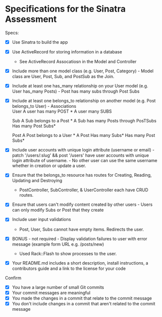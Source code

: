 # Specifications for the Sinatra Assessment

Specs:
- [x] Use Sinatra to build the app
- [x] Use ActiveRecord for storing information in a database
    - See ActiveRecord Assocatiosn in the Model and Controller 
- [x] Include more than one model class (e.g. User, Post, Category)
       -  Model class are User, Post, Sub, and PostSub as the Join.
- [x] Include at least one has_many relationship on your User model (e.g. User has_many Posts)
        - Post has many subs through Post Subs

- [x] Include at least one belongs_to relationship on another model (e.g. Post belongs_to User)
      - 
    Associations  
    User 
     A user has many POST *
     A user many SUBS 

    Sub
    A Sub belongs to a Post *
    A Sub has many Posts through PosTSubs 
      Has many Post Subs*

    Post 
    A Post belongs to a User *
    A Post Has many Subs*
    Has many Post Subs*


- [x] Include user accounts with unique login attribute (username or email)
      - patch '/users/:slug' && post '/users' have user accounts with unique login attribute of username.
      - No other user can use the same username whether in creation or update a user.
- [x] Ensure that the belongs_to resource has routes for Creating, Reading, Updating and Destroying
    - PostController, SubController, & UserController each have CRUD routes. 
- [x] Ensure that users can't modify content created by other users
         - Users can only modify Subs or Post that they create 
- [x] Include user input validations
    - Post, User, Subs cannot have empty items. Redirects the user.
- [x] BONUS - not required - Display validation failures to user with error message (example form URL e.g. /posts/new)
     - Used Rack::Flash to show processes to the user.
- [x] Your README.md includes a short description, install instructions, a contributors guide and a link to the license for your code

Confirm
- [x] You have a large number of small Git commits
- [x] Your commit messages are meaningful
- [x] You made the changes in a commit that relate to the commit message
- [x] You don't include changes in a commit that aren't related to the commit message